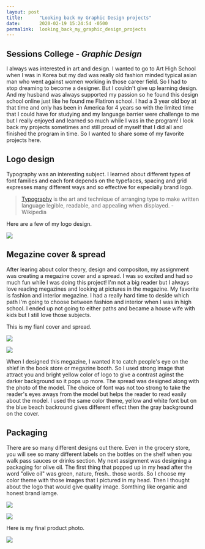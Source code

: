 ```yaml
---
layout: post
title:      "Looking back my Graphic Design projects"
date:       2020-02-19 15:24:54 -0500
permalink:  looking_back_my_graphic_design_projects
---
```


## Sessions College - *Graphic Design*
I always was interested in art and design. I wanted to go to Art High School when I was in Korea but my dad was really old fashion minded typical asian man who went against women working in those career field. So I had to stop dreaming to become a designer. But I couldn't give up learning design. And my husband was always supported my passion so he found this design school online just like he found me Flatiron school.
I had a 3 year old boy at that time and only has been in America for 4 years so with the limited time that I could have for studying and my language barrier were challenge to me but I really enjoyed and learned so much while I was in the program! I look back my projects sometimes and still proud of myself that I did all and finished the program in time. So I wanted to share some of my favorite projects here.

## Logo design
Typography was an interesting subject. I learned about different types of font families and each font depends on the typefaces, spacing and grid expresses many different ways and so effective for especially brand logo.

> [Typography](https://en.wikipedia.org/wiki/Typography) is the art and technique of arranging type to make written language legible, readable, and appealing when displayed.  - Wikipedia
> 

Here are a few of my logo design.

![](https://i.imgur.com/6hUwiul.gif)


## Megazine cover & spread
After learing about color theory, design and compositon, my assignment was creating a megazine cover and a spread. I was so excited and had so much fun while I was doing this project!
I'm not a big reader but I always love reading megazines and looking at pictures in the megazine. My favorite is fashion and interior megazine. I had a really hard time to deside which path I'm going to choose between fashion and interior when I was in high school. I ended up not going to either paths and became a house wife with kids but I still love those subjects. 

This is my fianl cover and spread.

![](https://i.imgur.com/ZLuqtAa.jpg)

![](https://i.imgur.com/tiFg9R8.jpg)

When I designed this megazine, I wanted it to catch people's eye on the shlef in the book store or megazine booth. So I used strong image that attract you and bright yellow color of logo to give a contrast aginst the darker background so it pops up more. The spread was designed along with the photo of the model. The choice of font was not too strong to take the reader's eyes aways from the model but helps the reader to read easily about the model. I used the same color theme, yellow and white font but on the blue beach backround gives different effect then the gray background on the cover. 

## Packaging
There are so many different designs out there. Even in the grocery store, you will see so many different labels on the bottles on the shelf when you walk pass sauces or drinks section. My next assignment was designing a packaging for olive oil. The first thing that popped up in my head after the word "olive oil" was green, nature, fresh.. those words. So I choose my color theme with those images that I pictured in my head. Then I thought about the logo that would give quality image. Somthing like organic and honest brand iamge. 

![](https://i.imgur.com/32MRBTv.jpg)

![](https://i.imgur.com/lj33bqJ.jpg)

Here is my final product photo.

![](https://i.imgur.com/XtoIaVc.jpg)


